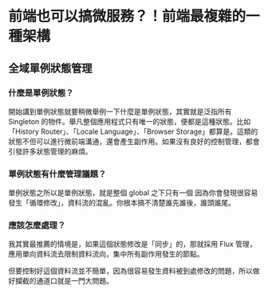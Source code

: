 # 前端也可以搞微服務？！前端最複雜的一種架構

## 全域單例狀態管理

### 什麼是單例狀態？

開始講到單例狀態就要稍微舉例一下什麼是單例狀態，其實就是泛指所有 Singleton 的物件。舉凡整個應用程式只有唯一的狀態，便都是這種狀態。比如「History Router」、「Locale Language」、「Browser Storage」都算是。這類的狀態不但可以進行微前端溝通，還會產生副作用。如果沒有良好的控制管理，都會引發許多狀態管理的麻煩。

### 單例狀態有什麼管理議題？

單例狀態之所以是單例狀態，就是整個 global 之下只有一個 因為你會發現很容易發生「循環修改」，資料流的混亂。你根本搞不清楚誰先誰後，誰頭誰尾。

### 應該怎麼處理？

我其實最推薦的情境是，如果這個狀態修改是「同步」的，那就採用 Flux 管理，應用單向資料流去限制資料流向，集中所有副作用發生的節點。

但要控制好這個資料流並不簡單，因為很容易發生資料被到處修改的問題，所以做好攔截的通道口就是一門大問題。


